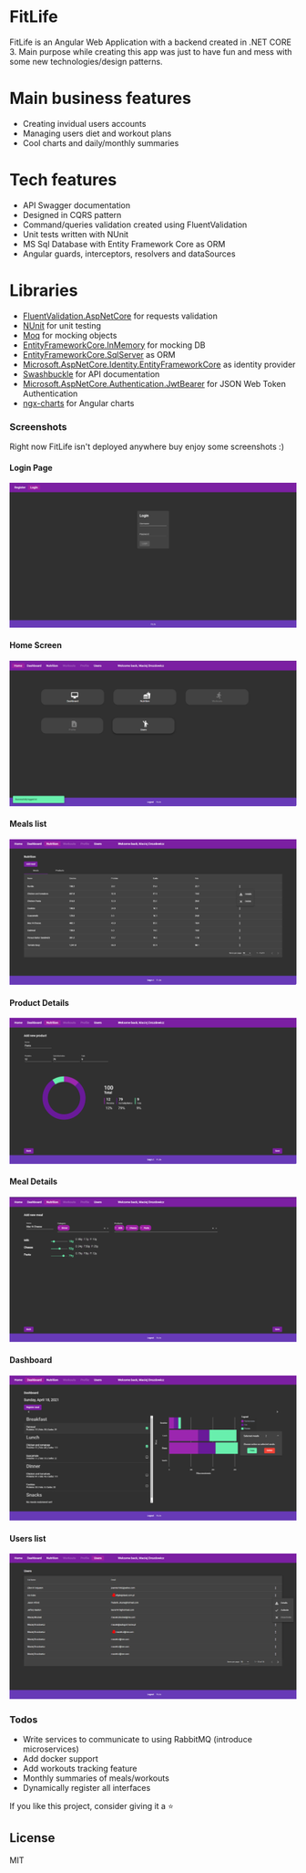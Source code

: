 # FitLife

FitLife is an Angular Web Application with a backend created in .NET CORE 3.
Main purpose while creating this app was just to have fun and mess with some new technologies/design patterns.

#  Main business features
  - Creating invidual users accounts
  - Managing users diet and workout plans
  - Cool charts and daily/monthly summaries

# Tech features

  - API Swagger documentation
  - Designed in CQRS pattern
  - Command/queries validation created using FluentValidation
  - Unit tests written with NUnit
  - MS Sql Database with Entity Framework Core as ORM
  - Angular guards, interceptors, resolvers and dataSources

# Libraries
- [FluentValidation.AspNetCore](https://www.nuget.org/packages/FluentValidation.AspNetCore/) for requests validation
- [NUnit](https://www.nuget.org/packages/NUnit/3.13.1) for unit testing
- [Moq](https://www.nuget.org/packages/Moq/4.15.2) for mocking objects
- [EntityFrameworkCore.InMemory](https://www.nuget.org/packages/Microsoft.EntityFrameworkCore.InMemory/3.1.6) for mocking DB
- [EntityFrameworkCore.SqlServer](https://www.nuget.org/packages/Microsoft.EntityFrameworkCore.SqlServer/3.0.0) as ORM
- [Microsoft.AspNetCore.Identity.EntityFrameworkCore](https://www.nuget.org/packages/Microsoft.AspNetCore.Identity.EntityFrameworkCore/3.0.0) as identity provider
- [Swashbuckle](https://www.nuget.org/packages/Swashbuckle.AspNetCore/5.6.3) for API documentation
- [Microsoft.AspNetCore.Authentication.JwtBearer](https://www.nuget.org/packages/Swashbuckle.AspNetCore/5.6.3) for JSON Web Token Authentication
- [ngx-charts](https://www.npmjs.com/package/@swimlane/ngx-charts) for Angular charts


### Screenshots
Right now FitLife isn't deployed anywhere buy enjoy some screenshots :)

#### Login Page
![Alt text](screenshots/1.png?raw=true "Login Page")

#### Home Screen
![Alt text](screenshots/2.png?raw=true "Home Screen")

#### Meals list
![Alt text](screenshots/3.png?raw=true "Meals list")

#### Product Details
![Alt text](screenshots/4.png?raw=true "Product Details")

#### Meal Details
![Alt text](screenshots/5.png?raw=true "Meal Details")

#### Dashboard
![Alt text](screenshots/6.png?raw=true "Dashboard")

#### Users list
![Alt text](screenshots/7.png?raw=true "Users list")




### Todos

 - Write services to communicate to using RabbitMQ (introduce microservices)
 - Add docker support
 - Add workouts tracking feature
 - Monthly summaries of meals/workouts
 - Dynamically register all interfaces

If you like this project, consider giving it a :star: 

License
----
MIT



